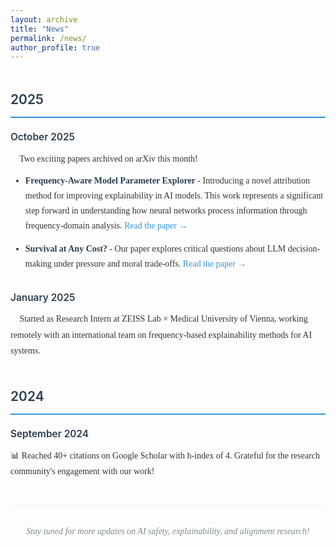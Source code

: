 ```yaml
---
layout: archive
title: "News"
permalink: /news/
author_profile: true
---
```


<style>
.news-section {
  font-family: 'Georgia', 'Times New Roman', serif;
  line-height: 1.8;
  color: #333;
}

.news-section h2 {
  font-family: -apple-system, BlinkMacSystemFont, 'Segoe UI', Roboto, 'Helvetica Neue', Arial, sans-serif;
  font-weight: 600;
  color: #2c3e50;
  border-bottom: 2px solid #3498db;
  padding-bottom: 8px;
  margin-top: 2em;
}

.news-item {
  margin-bottom: 2em;
}

.news-date {
  font-family: -apple-system, BlinkMacSystemFont, 'Segoe UI', Roboto, 'Helvetica Neue', Arial, sans-serif;
  font-weight: 600;
  font-size: 1.1em;
  color: #2c3e50;
  margin-bottom: 0.5em;
}

.news-item ul {
  margin-top: 0.8em;
  margin-bottom: 1.5em;
}

.news-item li {
  margin-bottom: 1em;
  line-height: 1.7;
}

.news-item strong {
  color: #2c3e50;
  font-weight: 600;
}

.news-item a {
  color: #3498db;
  text-decoration: none;
  border-bottom: 1px solid transparent;
  transition: border-bottom 0.2s ease;
}

.news-item a:hover {
  border-bottom: 1px solid #3498db;
}

.news-footer {
  font-style: italic;
  color: #7f8c8d;
  text-align: center;
  margin-top: 3em;
  padding-top: 2em;
  border-top: 1px solid #ecf0f1;
}
</style>

<div class="news-section">

<h2>2025</h2>

<div class="news-item">
<p class="news-date">October 2025</p>
🎉 Two exciting papers archived on arXiv this month!

<ul>
<li><strong>Frequency-Aware Model Parameter Explorer</strong> - Introducing a novel attribution method for improving explainability in AI models. This work represents a significant step forward in understanding how neural networks process information through frequency-domain analysis. <a href="https://arxiv.org/abs/2510.03245v1">Read the paper →</a></li>

<li><strong>Survival at Any Cost?</strong> - Our paper explores critical questions about LLM decision-making under pressure and moral trade-offs. <a href="https://arxiv.org/abs/2509.12190">Read the paper →</a></li>
</ul>
</div>

<div class="news-item">
<p class="news-date">January 2025</p>
🚀 Started as Research Intern at ZEISS Lab × Medical University of Vienna, working remotely with an international team on frequency-based explainability methods for AI systems.
</div>

<h2>2024</h2>

<div class="news-item">
<p class="news-date">September 2024</p>
📊 Reached 40+ citations on Google Scholar with h-index of 4. Grateful for the research community's engagement with our work!
</div>

<p class="news-footer">Stay tuned for more updates on AI safety, explainability, and alignment research!</p>

</div>
